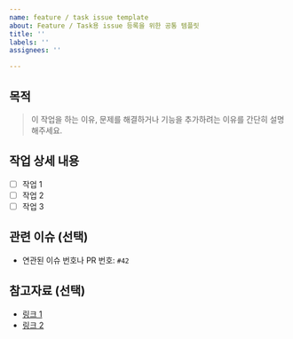 ```yaml
---
name: feature / task issue template
about: Feature / Task용 issue 등록을 위한 공통 템플릿
title: ''
labels: ''
assignees: ''

---
```


## 목적
> 이 작업을 하는 이유, 문제를 해결하거나 기능을 추가하려는 이유를 간단히 설명해주세요.

## 작업 상세 내용
- [ ] 작업 1
- [ ] 작업 2
- [ ] 작업 3

## 관련 이슈 (선택)
- 연관된 이슈 번호나 PR 번호: `#42`

## 참고자료 (선택)
- [링크 1](https://...)
- [링크 2](https://...)
